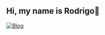 ## Hi, my name is Rodrigo👋

[![Blog](https://img.shields.io/badge/Gmail-D14836?style=for-the-badge&logo=gmail&logoColor=white)](rodrigomatos61023@gmail.com)

